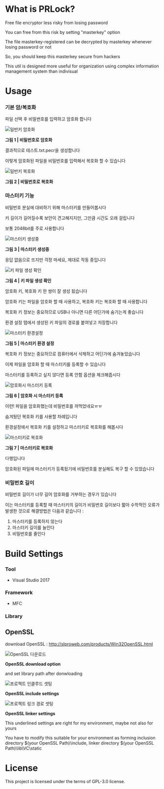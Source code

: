 What is PRLock?
=============================
Free file encryptor less risky from losing password

You can free from this risk by setting "masterkey" option

The file masterkey-registered can be decrypted by masterkey whenever losing password or not

So, you should keep this masterkey secure from hackers

This util is designed more useful for organization using complex information management system than indivisual

Usage
=============================
### 기본 암/복호화
파일 선택 후 비밀번호를 입력하고 암호화 합니다

![일반키 암호화](https://user-images.githubusercontent.com/67177785/126548432-e5c0b07c-9d44-449d-a5d9-4c7401161dfe.PNG)

**그림 1 | 비밀번호로 암호화**

결과적으로 테스트.txt.pecr을 생성합니다

이렇게 암호화된 파일을 비밀번호를 입력해서 복호화 할 수 있습니다

![일반키 복호화](https://user-images.githubusercontent.com/67177785/126549106-b7e7f6aa-d044-4125-b4fb-e076c702a5ea.PNG)

**그림 2 | 비밀번호로 복호화**
### 마스터키 기능

비밀번호 분실에 대비하기 위해 마스터키를 만들어봅시다

키 길이가 길어질수록 보안이 견고해지지만, 그만큼 시간도 오래 걸립니다

보통 2048bit를 주로 사용합니다


![마스터키 생성중](https://user-images.githubusercontent.com/67177785/127697147-f9b61375-e187-42a5-b0b3-cd8dac70047e.PNG)


**그림 3 | 마스터키 생성중**

응답 없음으로 뜨지만 걱정 마세요, 제대로 작동 중입니다

![키 파일 생성 확인](https://user-images.githubusercontent.com/67177785/126549268-ac447802-bb05-4346-b526-edf56194593d.PNG)

**그림 4  | 키 파일 생성 확인**

암호화 키, 복호화 키 한 쌍이 잘 생성 됬습니다

암호화 키는 파일을 암호화 할 때 사용하고, 복호화 키는 복호화 할 때 사용합니다

복호화 키 정보는 중요하므로 USB나 아니면 다른 어딘가에 숨기는게 좋습니다

환경 설정 탭에서 생성된 키 파일의 경로를 붙여넣고 저장합니다

![마스터키 환경설정](https://user-images.githubusercontent.com/67177785/126549316-54986771-fe54-46e6-b688-c4263473864c.PNG)

**그림 5 | 마스터키 환경 설정**

복호화 키 정보는 중요하므로 컴퓨터에서 삭제하고 어딘가에 숨겨놓았습니다

이제 파일을 암호화 할 때 마스터키를 등록할 수 있습니다

마스터키를 등록하고 싶지 않다면 등록 안함 옵션을 체크해줍시다

![암호화시 마스터키 등록](https://user-images.githubusercontent.com/67177785/126549343-4142c997-0045-4ab8-960a-0050054c7d25.PNG)

**그림 6 | 암호화 시 마스터키 등록**

이런! 파일을 암호화했는데 비밀번호를 까먹었네요ㅠㅠ

숨겨뒀던 복호화 키를 사용할 차례입니다

환경설정에서 복호화 키를 설정하고 마스터키로 복호화를 해봅시다

![마스터키로 복호화](https://user-images.githubusercontent.com/67177785/126549364-0f88993d-486c-4ea8-9cd2-7cfef4599f13.PNG)
 
**그림 7 | 마스터키로 복호화**

다행입니다
 
암호화된 파일에 마스터키가 등록됬기에 비밀번호를 분실해도 복구 할 수 있었습니다

### 비밀번호 길이

비밀번호 길이가 너무 길어 암호화를 거부하는 경우가 있습니다
 
이는 마스터키를 등록할 때 마스터키의 길이가 비밀번호 길이보다 짧아 수학적인 오류가 발생한 것으로 해결방법은 다음과 같습니다 :
 
1. 마스터키를 등록하지 않는다
2. 마스터키 길이를 늘인다
3. 비밀번호를 줄인다

Build Settings
=============================
### Tool
- Visual Studio 2017

### Framework
- MFC

### Library

OpenSSL
-------------------------
download OpenSSL : http://slproweb.com/products/Win32OpenSSL.html

![OpenSSL 다운로드](https://user-images.githubusercontent.com/67177785/127702119-9bc2e801-1535-4f3a-9c00-0fc92ca8325d.PNG)
 
**OpenSSL download option**
 
and set library path after donwloading
 
![프로젝트 인클루드 셋팅](https://user-images.githubusercontent.com/67177785/127702158-bb31a936-3b85-4a57-9307-63fb0ae45b54.PNG)
 
**OpenSSL include settings**
 
![프로젝트 링크 경로 셋팅](https://user-images.githubusercontent.com/67177785/127749501-5f481aa3-2df4-4166-b2cf-af19e676d07a.PNG)
 
**OpenSSL linker settings**

This underlined settings are right for my environment, maybe not also for yours
 
You have to modify this suitable for your environment as forming inclusion directory $(your OpenSSL Path)\include, linker directory $(your OpenSSL Path)\lib\VC\static

License
==========================

This project is licensed under the terms of GPL-3.0 license.